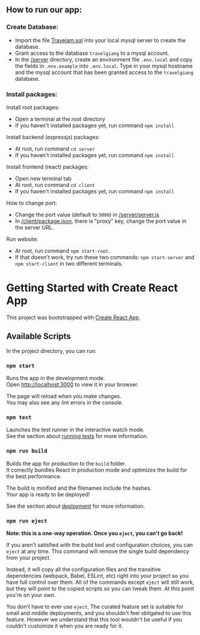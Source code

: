 ## How to run our app:

### Create Database:

- Import the file [Travelam.sql](Database/Travelam.sql) into your local mysql server to create the database.
- Grant access to the database `travelgiang` to a mysql account.
- In the [/server](/server) directory, create an environment file `.env.local` and copy the fields in `.env.example` into `.env.local`. Type in your mysql hostname and the mysql account that has been granted access to the `travelgiang` database.

### Install packages:

Install root packages:

- Open a terminal at the root directory
- If you haven't installed packages yet, run command `npm install`

Install backend (expressjs) packages:

- At root, run command `cd server`
- If you haven't installed packages yet, run command `npm install`

Install frontend (react) packages:

- Open new terminal tab
- At root, run command `cd client`
- If you haven't installed packages yet, run command `npm install`

How to change port:

- Change the port value (default to `5000`) in [/server/server.js](/server/server.js)
- In [/client/package.json](/client/package.json), there is "proxy" key, change the port value in the server URL.

Run website:

- At root, run command `npm start-root`.
- If that doesn't work, try run these two commands: `npm start-server` and `npm start-client` in two different terminals.

# Getting Started with Create React App

This project was bootstrapped with [Create React App](https://github.com/facebook/create-react-app).

## Available Scripts

In the project directory, you can run:

### `npm start`

Runs the app in the development mode.\
Open [http://localhost:3000](http://localhost:3000) to view it in your browser.

The page will reload when you make changes.\
You may also see any lint errors in the console.

### `npm test`

Launches the test runner in the interactive watch mode.\
See the section about [running tests](https://facebook.github.io/create-react-app/docs/running-tests) for more information.

### `npm run build`

Builds the app for production to the `build` folder.\
It correctly bundles React in production mode and optimizes the build for the best performance.

The build is minified and the filenames include the hashes.\
Your app is ready to be deployed!

See the section about [deployment](https://facebook.github.io/create-react-app/docs/deployment) for more information.

### `npm run eject`

**Note: this is a one-way operation. Once you `eject`, you can't go back!**

If you aren't satisfied with the build tool and configuration choices, you can `eject` at any time. This command will remove the single build dependency from your project.

Instead, it will copy all the configuration files and the transitive dependencies (webpack, Babel, ESLint, etc) right into your project so you have full control over them. All of the commands except `eject` will still work, but they will point to the copied scripts so you can tweak them. At this point you're on your own.

You don't have to ever use `eject`. The curated feature set is suitable for small and middle deployments, and you shouldn't feel obligated to use this feature. However we understand that this tool wouldn't be useful if you couldn't customize it when you are ready for it.
